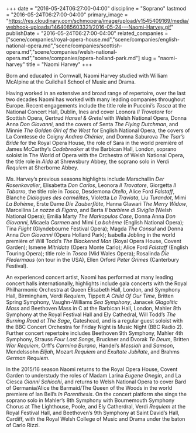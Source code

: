 +++
date = "2016-05-24T06:27:00-04:00"
discipline = "Soprano"
lastmod = "2016-05-24T06:27:00-04:00"
primary_image = "https://res.cloudinary.com/schmopera/image/upload/v1545409169/media/webhook-uploads/1464085603321/2016-05-24---Naomi-Harvey.gif"
publishDate = "2016-05-24T06:27:00-04:00"
related_companies = ["scene/companies/royal-opera-house.md","scene/companies/english-national-opera.md","scene/companies/scottish-opera.md","scene/companies/welsh-national-opera.md","scene/companies/opera-holland-park.md"]
slug = "naomi-harvey"
title = "Naomi Harvey"
+++

Born and educated in Cornwall, Naomi Harvey studied with William McAlpine at the Guildhall School of Music and Drama.

Having worked in an extensive and broad range of repertoire, over the last two decades Naomi has worked with many leading companies throughout Europe. Recent engagements include the title role in Puccini’s *Tosca* at the National Concert Hall, Dublin, Ines and cover Leonora *Il Trovatore* for Scottish Opera, Gertrud *Hansel & Gretel* with Welsh National Opera, Donna Anna *Don Giovanni*, and the covers of Senta *The Flying Dutchman*, and Minnie *The Golden Girl of the West* for English National Opera, the covers of La Comtesse de Coigny *Andrea Chénier*, and Domna Saburova *The Tsar’s Bride* for the Royal Opera House, the role of Sara in the world première of James McCarthy’s *Codebreaker* at the Barbican Hall, London, soprano soloist in The World of Opera with the Orchestra of Welsh National Opera, the title role in *Aida* at Shrewsbury Abbey, the soprano solo in Verdi *Requiem* at Sherborne Abbey.

Ms. Harvey’s previous seasons highlights include Marschallin *Der Rosenkavalier*, Elisabetta *Don Carlos*, Leonora *Il Trovatore*, Giorgetta *Il Tabarro*, the title role in *Tosca*, Desdemona *Otello*, Alice Ford *Falstaff*, Blanche *Dialogues des carmélites*, Violetta *La Traviata*, Liu *Turandot*, Mimi *La Bohème*, Erste Dame *Die Zauberflöte*, Hanna Glawari *The Merry Widow*, Marcellina *Le nozze di Figaro*, and Berta *Il barbiere di Siviglia* (Welsh National Opera); Emilia Marty *The Markopulos Case*, Donna Anna *Don Giovanni*, Micaela *Carmen* and Mimi *La bohème* (English National Opera); Tina *Flight* (Glyndebourne Festival Opera); Magda *The Consul* and Donna Anna *Don Giovanni* (Opera Holland Park); Isabella Jobling in the world première of Will Todd’s *The Blackened Man* (Royal Opera House, Covent Garden); Ismene *Mitridate* (Opera Monte Carlo); Alice Ford *Falstaff* (English Touring Opera); title role in *Tosca* (Mid Wales Opera); Rosalinda *Die Fledermaus* (on tour in the USA), Ellen Orford *Peter Grimes* (Canterbury Festival).

An experienced concert artist, Naomi has performed at many leading concert halls internationally, highlights include gala concerts with the Royal Philharmonic Orchestra at Queen Elisabeth Hall, London, and Symphony Hall, Birmingham, Verdi *Requiem*, Tippett *A Child Of Our Time*, Britten Spring Symphony, Vaughn-Williams *Sea Symphony*, Janacek *Glagolitic Mass* and Beethoven Mass in C at the Barbican Hall, London, Mahler 8th Symphony at the Royal Festival Hall and Ely Cathedral, Will Todd’s *The Burning Road at The Sage*, Gateshead, and is a regular guest soloist with the BBC Concert Orchestra for Friday Night is Music Night (BBC Radio 2). Further concert repertoire includes Beethoven 9th Symphony, Mahler 4th Symphony, Strauss *Four Last Songs*, Bruckner and Dvorak *Te Deum*, Britten *War Requiem*, Orff’s *Carmina Burana*, Handel’s *Messiah* and *Samson*, Mendelssohn *Elijah*, Mozart *Requiem* and *Exultate Jubilate*, and Brahms *German Requiem*.

In the 2015/16 season Naomi returns to the Royal Opera House, Covent Garden to understudy the roles of Madam Larina *Eugene Onegin*, and La Ciesca *Gianni Schicchi*, and returns to Welsh National Opera to cover Bard of Germania/Alice the Barmaid/The Queen of the Woods in the world premiere of Ian Bell’s *In Parenthesis*. On the concert platform she sings the soprano solo in Mahler’s 8th Symphony with Bournemouth Symphony Chorus at The Lighthouse, Poole, and Ely Catherdral, Verdi *Requiem* at the Royal Festival Hall, and Beethoven’s 9th Symphony at Saint David’s Hall, Cardiff, with the Royal Welsh College of Music and Drama under the baton of Carlo Rizzi.
